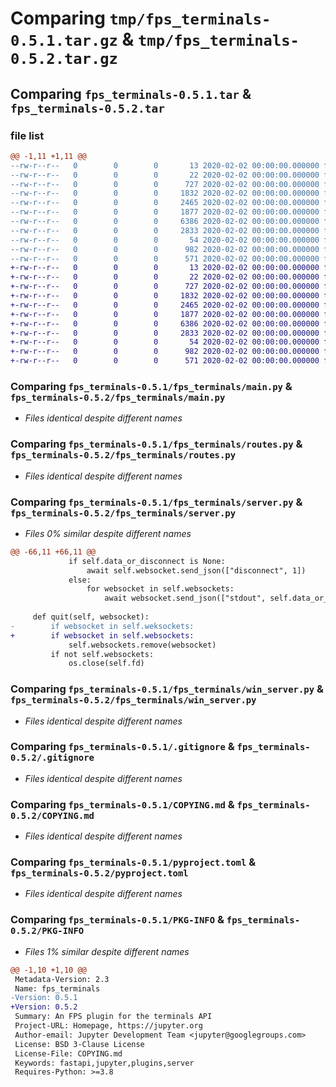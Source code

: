 # Comparing `tmp/fps_terminals-0.5.1.tar.gz` & `tmp/fps_terminals-0.5.2.tar.gz`

## Comparing `fps_terminals-0.5.1.tar` & `fps_terminals-0.5.2.tar`

### file list

```diff
@@ -1,11 +1,11 @@
--rw-r--r--   0        0        0       13 2020-02-02 00:00:00.000000 fps_terminals-0.5.1/MANIFEST.in
--rw-r--r--   0        0        0       22 2020-02-02 00:00:00.000000 fps_terminals-0.5.1/fps_terminals/__init__.py
--rw-r--r--   0        0        0      727 2020-02-02 00:00:00.000000 fps_terminals-0.5.1/fps_terminals/main.py
--rw-r--r--   0        0        0     1832 2020-02-02 00:00:00.000000 fps_terminals-0.5.1/fps_terminals/routes.py
--rw-r--r--   0        0        0     2465 2020-02-02 00:00:00.000000 fps_terminals-0.5.1/fps_terminals/server.py
--rw-r--r--   0        0        0     1877 2020-02-02 00:00:00.000000 fps_terminals-0.5.1/fps_terminals/win_server.py
--rw-r--r--   0        0        0     6386 2020-02-02 00:00:00.000000 fps_terminals-0.5.1/.gitignore
--rw-r--r--   0        0        0     2833 2020-02-02 00:00:00.000000 fps_terminals-0.5.1/COPYING.md
--rw-r--r--   0        0        0       54 2020-02-02 00:00:00.000000 fps_terminals-0.5.1/README.md
--rw-r--r--   0        0        0      982 2020-02-02 00:00:00.000000 fps_terminals-0.5.1/pyproject.toml
--rw-r--r--   0        0        0      571 2020-02-02 00:00:00.000000 fps_terminals-0.5.1/PKG-INFO
+-rw-r--r--   0        0        0       13 2020-02-02 00:00:00.000000 fps_terminals-0.5.2/MANIFEST.in
+-rw-r--r--   0        0        0       22 2020-02-02 00:00:00.000000 fps_terminals-0.5.2/fps_terminals/__init__.py
+-rw-r--r--   0        0        0      727 2020-02-02 00:00:00.000000 fps_terminals-0.5.2/fps_terminals/main.py
+-rw-r--r--   0        0        0     1832 2020-02-02 00:00:00.000000 fps_terminals-0.5.2/fps_terminals/routes.py
+-rw-r--r--   0        0        0     2465 2020-02-02 00:00:00.000000 fps_terminals-0.5.2/fps_terminals/server.py
+-rw-r--r--   0        0        0     1877 2020-02-02 00:00:00.000000 fps_terminals-0.5.2/fps_terminals/win_server.py
+-rw-r--r--   0        0        0     6386 2020-02-02 00:00:00.000000 fps_terminals-0.5.2/.gitignore
+-rw-r--r--   0        0        0     2833 2020-02-02 00:00:00.000000 fps_terminals-0.5.2/COPYING.md
+-rw-r--r--   0        0        0       54 2020-02-02 00:00:00.000000 fps_terminals-0.5.2/README.md
+-rw-r--r--   0        0        0      982 2020-02-02 00:00:00.000000 fps_terminals-0.5.2/pyproject.toml
+-rw-r--r--   0        0        0      571 2020-02-02 00:00:00.000000 fps_terminals-0.5.2/PKG-INFO
```

### Comparing `fps_terminals-0.5.1/fps_terminals/main.py` & `fps_terminals-0.5.2/fps_terminals/main.py`

 * *Files identical despite different names*

### Comparing `fps_terminals-0.5.1/fps_terminals/routes.py` & `fps_terminals-0.5.2/fps_terminals/routes.py`

 * *Files identical despite different names*

### Comparing `fps_terminals-0.5.1/fps_terminals/server.py` & `fps_terminals-0.5.2/fps_terminals/server.py`

 * *Files 0% similar despite different names*

```diff
@@ -66,11 +66,11 @@
             if self.data_or_disconnect is None:
                 await self.websocket.send_json(["disconnect", 1])
             else:
                 for websocket in self.websockets:
                     await websocket.send_json(["stdout", self.data_or_disconnect])
 
     def quit(self, websocket):
-        if websocket in self.weksockets:
+        if websocket in self.websockets:
             self.websockets.remove(websocket)
         if not self.websockets:
             os.close(self.fd)
```

### Comparing `fps_terminals-0.5.1/fps_terminals/win_server.py` & `fps_terminals-0.5.2/fps_terminals/win_server.py`

 * *Files identical despite different names*

### Comparing `fps_terminals-0.5.1/.gitignore` & `fps_terminals-0.5.2/.gitignore`

 * *Files identical despite different names*

### Comparing `fps_terminals-0.5.1/COPYING.md` & `fps_terminals-0.5.2/COPYING.md`

 * *Files identical despite different names*

### Comparing `fps_terminals-0.5.1/pyproject.toml` & `fps_terminals-0.5.2/pyproject.toml`

 * *Files identical despite different names*

### Comparing `fps_terminals-0.5.1/PKG-INFO` & `fps_terminals-0.5.2/PKG-INFO`

 * *Files 1% similar despite different names*

```diff
@@ -1,10 +1,10 @@
 Metadata-Version: 2.3
 Name: fps_terminals
-Version: 0.5.1
+Version: 0.5.2
 Summary: An FPS plugin for the terminals API
 Project-URL: Homepage, https://jupyter.org
 Author-email: Jupyter Development Team <jupyter@googlegroups.com>
 License: BSD 3-Clause License
 License-File: COPYING.md
 Keywords: fastapi,jupyter,plugins,server
 Requires-Python: >=3.8
```

